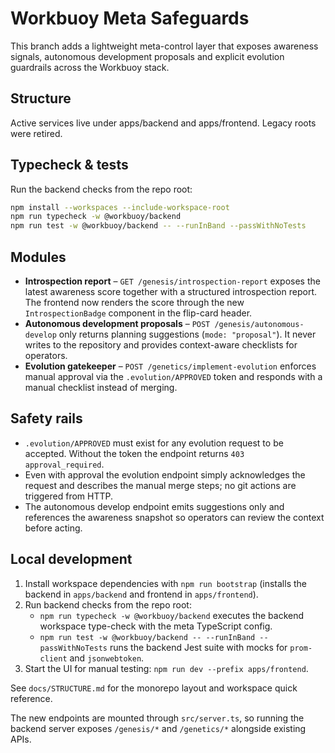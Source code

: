 # Workbuoy Meta Safeguards

This branch adds a lightweight meta-control layer that exposes awareness signals,
autonomous development proposals and explicit evolution guardrails across the
Workbuoy stack.

## Structure

Active services live under apps/backend and apps/frontend. Legacy roots were retired.

## Typecheck & tests

Run the backend checks from the repo root:

```bash
npm install --workspaces --include-workspace-root
npm run typecheck -w @workbuoy/backend
npm run test -w @workbuoy/backend -- --runInBand --passWithNoTests
```

## Modules

- **Introspection report** – `GET /genesis/introspection-report` exposes the
  latest awareness score together with a structured introspection report. The
  frontend now renders the score through the new `IntrospectionBadge` component
  in the flip-card header.
- **Autonomous development proposals** – `POST /genesis/autonomous-develop`
  only returns planning suggestions (`mode: "proposal"`). It never writes to the
  repository and provides context-aware checklists for operators.
- **Evolution gatekeeper** – `POST /genetics/implement-evolution` enforces
  manual approval via the `.evolution/APPROVED` token and responds with a manual
  checklist instead of merging.

## Safety rails

- `.evolution/APPROVED` must exist for any evolution request to be accepted.
  Without the token the endpoint returns `403 approval_required`.
- Even with approval the evolution endpoint simply acknowledges the request and
  describes the manual merge steps; no git actions are triggered from HTTP.
- The autonomous develop endpoint emits suggestions only and references the
  awareness snapshot so operators can review the context before acting.

## Local development

1. Install workspace dependencies with `npm run bootstrap` (installs the
   backend in `apps/backend` and frontend in `apps/frontend`).
2. Run backend checks from the repo root:
   - `npm run typecheck -w @workbuoy/backend` executes the backend workspace
     type-check with the meta TypeScript config.
   - `npm run test -w @workbuoy/backend -- --runInBand --passWithNoTests` runs
     the backend Jest suite with mocks for `prom-client` and `jsonwebtoken`.
3. Start the UI for manual testing: `npm run dev --prefix apps/frontend`.

See `docs/STRUCTURE.md` for the monorepo layout and workspace quick reference.

The new endpoints are mounted through `src/server.ts`, so running the backend
server exposes `/genesis/*` and `/genetics/*` alongside existing APIs.
